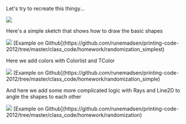 Let's try to recreate this thingy...

<img src="http://runemadsen-2012.s3.amazonaws.com/printing-code-2012/other/pintori5.jpg" data-slideshow="http://runemadsen-2012.s3.amazonaws.com/printing-code-2012/other/pintori5.jpg" />

Here's a simple sketch that shows how to draw the basic shapes

<img src="http://runemadsen-2012.s3.amazonaws.com/printing-code-2012/homework/randomization_simplest_small.jpg" data-slideshow="http://runemadsen-2012.s3.amazonaws.com/printing-code-2012/homework/randomization_simplest.png" />
[Example on Github](https://github.com/runemadsen/printing-code-2012/tree/master/class_code/homework/randomization_simplest)

Here we add colors with Colorlist and TColor

<img src="http://runemadsen-2012.s3.amazonaws.com/printing-code-2012/homework/randomization_simple_small.jpg" data-slideshow="http://runemadsen-2012.s3.amazonaws.com/printing-code-2012/homework/randomization_simple.png" />
[Example on Github](https://github.com/runemadsen/printing-code-2012/tree/master/class_code/homework/randomization_simple)

And here we add some more complicated logic with Rays and Line2D to angle the shapes to each other

<img src="http://runemadsen-2012.s3.amazonaws.com/printing-code-2012/homework/randomization_small.jpg" data-slideshow="http://runemadsen-2012.s3.amazonaws.com/printing-code-2012/homework/randomization.png" />
[Example on Github](https://github.com/runemadsen/printing-code-2012/tree/master/class_code/homework/randomization)